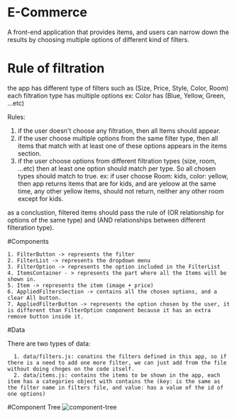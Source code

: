 # E-Commerce

A front-end application that provides items, and users can narrow down the results by choosing multiple options of different kind of filters.

# Rule of filtration
the app has different type of filters such as (Size, Price, Style, Color, Room)
each filtration type has multiple options ex: Color has (Blue, Yellow, Green, ...etc)

Rules:
  1. if the user doesn't choose any filtration, then all Items should appear.
  2. if the user choose multiple options from the same filter type, then all items that match with at least one of these options appears in the items section.
  3. if the user choose options from different filtration types (size, room, ...etc) then at least one option should match per type. So all chosen types should match to true. ex: if user choose Room: kids, color: yellow, then app returns items that are for kids, and are yeloow at the same time, any other yellow items, should not return, neither any other room except for kids.
  
  as a conclustion, filtered items should pass the rule of (OR relationship for options of the same type) and (AND relationships between different filteration type).
  
  #Components
  
    1. FilterButton -> represents the filter
    2. FilterList -> represents the dropdown menu
    3. FilterOption -> represents the option included in the FilterList
    4. ItemsContainer - > represents the part where all the Items will be shown in.
    5. Item -> represents the item (image + price)
    6. AppliedFiltersSection -> contains all the chosen options, and a clear All button.
    7. AppliedFilterButton -> represents the option chosen by the user, it is different than FilterOption component because it has an extra remove button inside it.
    
   #Data
   
   There are two types of data:
   
      1. data/filters.js: conatins the filters defined in this app, so if there is a need to add one more filter, we can just add from the file without doing chnges on the code itself.
      2. data/items.js: contains the items to be shown in the app, each item has a categories object with contains the (key: is the same as the filter name in filters file, and value: has a value of the id of one options)
    
   #Component Tree
   ![component-tree](https://user-images.githubusercontent.com/33163148/189622900-39d25053-c37e-4235-a03f-b01ccf7011a3.jpg)

